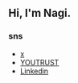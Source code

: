 
## Hi, I'm Nagi.

### sns

- [x](https://x.com/NagiMntsq)
- [YOUTRUST](https://youtrust.jp/users/moriyama_nagi)
- [Linkedin](https://www.linkedin.com/in/%E5%87%AA-%E6%A3%AE%E5%B1%B1-45a77a288)